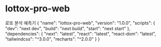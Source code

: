 # lottox-pro-web
로또 분석 예측기
{
  "name": "lottox-pro-web",
  "version": "1.0.0",
  "scripts": {
    "dev": "next dev",
    "build": "next build",
    "start": "next start"
  },
  "dependencies": {
    "next": "latest",
    "react": "latest",
    "react-dom": "latest",
    "tailwindcss": "^3.0.0",
    "recharts": "^2.0.0"
  }
}

